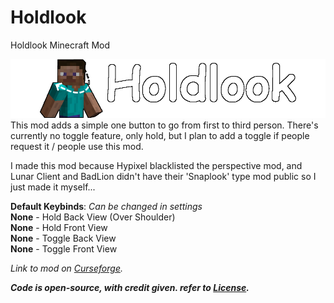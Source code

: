 # Holdlook
Holdlook Minecraft Mod

![Holdlook](https://github.com/Cats1337/holdlook/blob/main/src/main/resources/holdlook.png?raw=true)
This mod adds a simple one button to go from first to third person. There's currently no toggle feature, only hold, but I plan to add a toggle if people request it / people use this mod.

I made this mod because Hypixel blacklisted the perspective mod, and Lunar Client and BadLion didn't have their 'Snaplook' type mod public so I just made it myself...

**Default Keybinds**: _Can be changed in settings_<br>
**None** - Hold Back View (Over Shoulder)<br>
**None** - Hold Front View<br>
**None** - Toggle Back View<br>
**None** - Toggle Front View

*Link to mod on* [*Curseforge*](https://www.curseforge.com/minecraft/mc-mods/holdlook)*.*


***Code is open-source, with credit given. refer to [License](https://github.com/Cats1337/holdlook/blob/main/LICENSE).***
